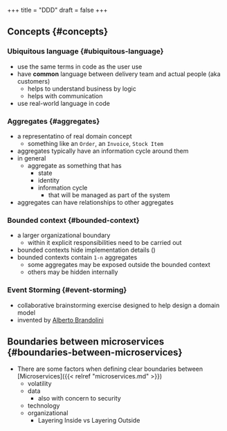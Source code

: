 +++
title = "DDD"
draft = false
+++

## Concepts {#concepts}


### Ubiquitous language {#ubiquitous-language}

-   use the same terms in code as the user use
-   have **common** language between delivery team and actual people (aka customers)
    -   helps to understand business by logic
    -   helps with communication
-   use real-world language in code


### Aggregates {#aggregates}

-   a representatino of real domain concept
    -   something like an `Order`, an `Invoice`, `Stock Item`
-   aggregates typically have an information cycle around them
-   in general
    -   aggregate as something that has
        -   state
        -   identity
        -   information cycle
            -   that will be managed as part of the system
-   aggregates can have relationships to other aggregates


### Bounded context {#bounded-context}

-   a larger organizational boundary
    -   within it explicit responsibilities need to be carried out
-   bounded contexts hide implementation details ()
-   bounded contexts contain `1-n` aggregates
    -   some aggregates may be exposed outside the bounded context
    -   others may be hidden internally


### Event Storming {#event-storming}

-   collaborative brainstorming exercise designed to help design a domain model
-   invented by [Alberto Brandolini](https://www.eventstorming.com/)


## Boundaries between microservices {#boundaries-between-microservices}

-   There are some factors when defining clear boundaries between [Microservices]({{< relref "microservices.md" >}})
    -   volatility
    -   data
        -   also with concern to security
    -   technology
    -   organizational
        -   Layering Inside vs Layering Outside